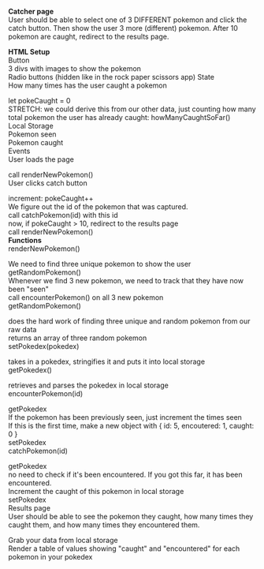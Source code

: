 **Catcher page** <br />
User should be able to select one of 3 DIFFERENT pokemon and click the catch button. Then show the user 3 more (different) pokemon. After 10 pokemon are caught, redirect to the results page.

**HTML Setup** <br />
Button  <br /> 
3 divs with images to show the pokemon  <br />
Radio buttons (hidden like in the rock paper scissors app)
State <br />
How many times has the user caught a pokemon <br />

let pokeCaught = 0 <br />
STRETCH: we could derive this from our other data, just counting how many total pokemon the user has already caught: howManyCaughtSoFar() <br />
Local Storage <br />
Pokemon seen <br />
Pokemon caught <br />
Events <br />
User loads the page <br />

call renderNewPokemon() <br />
User clicks catch button <br />

increment: pokeCaught++ <br />
We figure out the id of the pokemon that was captured. <br />
call catchPokemon(id) with this id <br />
now, if pokeCaught > 10, redirect to the results page <br />
call renderNewPokemon() <br />
**Functions** <br />
renderNewPokemon() <br />

We need to find three unique pokemon to show the user <br />
getRandomPokemon() <br />
Whenever we find 3 new pokemon, we need to track that they have now been "seen" <br />
call encounterPokemon() on all 3 new pokemon <br />
getRandomPokemon() <br />

does the hard work of finding three unique and random pokemon from our raw data <br />
returns an array of three random pokemon <br />
setPokedex(pokedex) <br />

takes in a pokedex, stringifies it and puts it into local storage <br />
getPokedex() <br />

retrieves and parses the pokedex in local storage <br />
encounterPokemon(id) <br />

getPokedex <br />
If the pokemon has been previously seen, just increment the times seen <br />
If this is the first time, make a new object with { id: 5, encoutered: 1, caught: 0 } <br />
setPokedex <br />
catchPokemon(id) <br />

getPokedex <br />
no need to check if it's been encountered. If you got this far, it has been encountered. <br />
Increment the caught of this pokemon in local storage <br />
setPokedex <br />
Results page <br />
User should be able to see the pokemon they caught, how many times they caught them, and how many times they encountered them. <br />

Grab your data from local storage <br />
Render a table of values showing "caught" and "encountered" for each pokemon in your pokedex <br />
